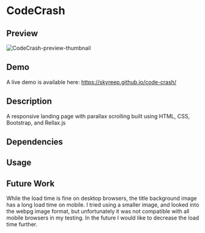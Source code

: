 # CodeCrash

## Preview
![CodeCrash-preview-thumbnail](https://skyreep.github.io/code-crash/images/thumbnail.png "CodeCrash Preview")

## Demo
A live demo is available here: https://skyreep.github.io/code-crash/

## Description
A responsive landing page with parallax scrolling built using HTML, CSS, Bootstrap, and Rellax.js

## Dependencies

## Usage

## Future Work
While the load time is fine on desktop browsers, the title background image has a long load time on mobile. I tried using a smaller image, and looked into the webpg image format, but unfortunately it was not compatible with all mobile browsers in my testing. In the future I would like to decrease the load time further. 
